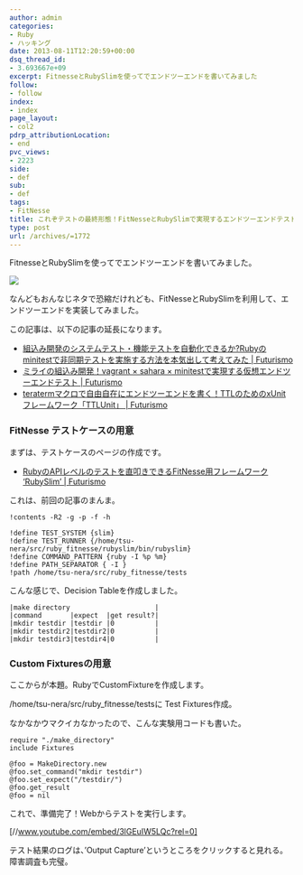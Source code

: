 ```yaml
---
author: admin
categories:
- Ruby
- ハッキング
date: 2013-08-11T12:20:59+00:00
dsq_thread_id:
- 3.693667e+09
excerpt: FitnesseとRubySlimを使ってでエンドツーエンドを書いてみました
follow:
- follow
index:
- index
page_layout:
- col2
pdrp_attributionLocation:
- end
pvc_views:
- 2223
side:
- def
sub:
- def
tags:
- FitNesse
title: これぞテストの最終形態！FitNesseとRubySlimで実現するエンドツーエンドテスト
type: post
url: /archives/=1772
---
```


<!--:ja-->

FitnesseとRubySlimを使ってでエンドツーエンドを書いてみました。

![][1]

なんどもおんなじネタで恐縮だけれども、FitNesseとRubySlimを利用して、エンドツーエンドを実装してみました。

この記事は、以下の記事の延長になります。

  * <a href="https://futurismo.biz/archives/1289" target="_blank">組込み開発のシステムテスト・機能テストを自動化できるか?Rubyのminitestで非同期テストを実施する方法を本気出して考えてみた | Futurismo</a>
  * <a href="https://futurismo.biz/archives/1667" target="_blank">ミライの組込み開発！vagrant × sahara × minitestで実現する仮想エンドツーエンドテスト | Futurismo</a>
  * <a href="https://futurismo.biz/archives/1748" target="_blank">teratermマクロで自由自在にエンドツーエンドを書く！TTLのためのxUnitフレームワーク「TTLUnit」 | Futurismo</a>

### FitNesse テストケースの用意

まずは、テストケースのページの作成です。

  * <a href="https://futurismo.biz/archives/1769" target="_blank">RubyのAPIレベルのテストを直叩きできるFitNesse用フレームワーク ‘RubySlim’ | Futurismo</a>

これは、前回の記事のまんま。

    !contents -R2 -g -p -f -h
    
    !define TEST_SYSTEM {slim}
    !define TEST_RUNNER {/home/tsu-nera/src/ruby_fitnesse/rubyslim/bin/rubyslim}
    !define COMMAND_PATTERN {ruby -I %p %m}
    !define PATH_SEPARATOR { -I }
    !path /home/tsu-nera/src/ruby_fitnesse/tests
    

こんな感じで、Decision Tableを作成しました。

    |make directory                     |
    |command       |expect  |get result?|
    |mkdir testdir |testdir |0          |
    |mkdir testdir2|testdir2|0          |
    |mkdir testdir3|testdir4|0          |
    

### Custom Fixturesの用意

ここからが本題。RubyでCustomFixtureを作成します。
  
/home/tsu-nera/src/ruby_fitnesse/testsに Test Fixtures作成。



なかなかウマクイカなかったので、こんな実験用コードも書いた。

    require "./make_directory"
    include Fixtures
    
    @foo = MakeDirectory.new
    @foo.set_command("mkdir testdir")
    @foo.set_expect("/testdir/")
    @foo.get_result
    @foo = nil
    

これで、準備完了！Webからテストを実行します。

[//www.youtube.com/embed/3lGEuIW5LQc?rel=0]

テスト結果のログは、&#8217;Output Capture&#8217;というところをクリックすると見れる。障害調査も完璧。

 [1]: https://lh5.ggpht.com/-kisp2xg__ck/UgXaghxNd_I/AAAAAAAAAwM/tENCQ11ME_U/SnapCrab_NoName_2013-8-10_15-15-16_No-00.jpg